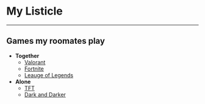 # My Listicle
---
## Games my roomates play
- **Together**
  - [Valorant](https://playvalorant.com/en-us/)
  - [Fortnite](https://www.fortnite.com/?lang=en-US)
  - [Leauge of Legends](https://www.fcgov.com/recycling-item-images/img/metal-trash-can.jpg)
- **Alone**
  - [TFT](https://www.fortnite.com/?lang=en-US)
  - [Dark and Darker](https://store.steampowered.com/agecheck/app/2016590/)
